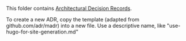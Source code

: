 This folder contains [Architectural Decision Records](adr.github.io).

To create a new ADR, copy the template (adapted from github.com/adr/madr) into a new file. Use a descriptive name, like "use-hugo-for-site-generation.md"
